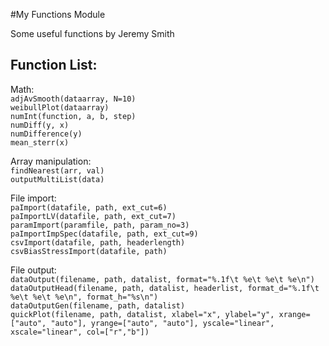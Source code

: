 #My Functions Module

Some useful functions by Jeremy Smith

Function List:
--------------

Math:  
`adjAvSmooth(dataarray, N=10)`  
`weibullPlot(dataarray)`  
`numInt(function, a, b, step)`  
`numDiff(y, x)`  
`numDifference(y)`  
`mean_sterr(x)  `  

Array manipulation:  
`findNearest(arr, val)`  
`outputMultiList(data)`  

File import:  
`paImport(datafile, path, ext_cut=6)`  
`paImportLV(datafile, path, ext_cut=7)`  
`paramImport(paramfile, path, param_no=3)`  
`paImportImpSpec(datafile, path, ext_cut=9)`  
`csvImport(datafile, path, headerlength)`  
`csvBiasStressImport(datafile, path)`  

File output:  
`dataOutput(filename, path, datalist, format="%.1f\t %e\t %e\t %e\n")`  
`dataOutputHead(filename, path, datalist, headerlist, format_d="%.1f\t %e\t %e\t %e\n", format_h="%s\n")`  
`dataOutputGen(filename, path, datalist)`  
`quickPlot(filename, path, datalist, xlabel="x", ylabel="y", xrange=["auto", "auto"], yrange=["auto", "auto"], yscale="linear", xscale="linear", col=["r","b"])`  

